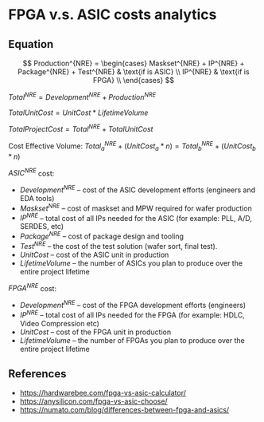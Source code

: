 # FPGA v.s. ASIC costs analytics

## Equation

$$
Production^{NRE} =
\begin{cases}
  Maskset^{NRE} + IP^{NRE} + Package^{NRE} + Test^{NRE} & \text{if is ASIC} \\
  IP^{NRE} & \text{if is FPGA} \\
\end{cases}
$$

$Total^{NRE} = Development^{NRE} + Production^{NRE}$

$TotalUnitCost = UnitCost * LifetimeVolume$

$TotalProjectCost = Total^{NRE} + TotalUnitCost$

<!-- markdownlint-disable MD037 -->

Cost Effective Volume: $Total^{NRE}_a + (UnitCost_a * n) = Total^{NRE}_b + (UnitCost_b * n)$

<!-- markdownlint-restore -->

$ASIC^{NRE}$ cost:

- $Development^{NRE}$ – cost of the ASIC development efforts (engineers and EDA tools)
- $Maskset^{NRE}$ – cost of maskset and MPW required for wafer production
- $IP^{NRE}$ – total cost of all IPs needed for the ASIC (for example: PLL, A/D, SERDES, etc)
- $Package^{NRE}$ – cost of package design and tooling
- $Test^{NRE}$ – the cost of the test solution (wafer sort, final test).
- $Unit Cost$ – cost of the ASIC unit in production
- $Lifetime Volume$ – the number of ASICs you plan to produce over the entire project lifetime

$FPGA^{NRE}$ cost:

- $Development^{NRE}$ – cost of the FPGA development efforts (engineers)
- $IP^{NRE}$ – total cost of all IPs needed for the FPGA (for example: HDLC, Video Compression etc)
- $Unit Cost$ – cost of the FPGA unit in production
- $Lifetime Volume$ – the number of FPGAs you plan to produce over the entire project lifetime

## References

- <https://hardwarebee.com/fpga-vs-asic-calculator/>
- <https://anysilicon.com/fpga-vs-asic-choose/>
- <https://numato.com/blog/differences-between-fpga-and-asics/>
